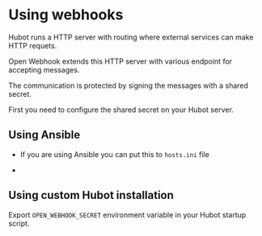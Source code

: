 # Using webhooks

Hubot runs a HTTP server with routing where external services can make HTTP requets.

Open Webhook extends this HTTP server with various endpoint for accepting messages.

The communication is protected by signing the messages with a shared secret.

First you need to configure the shared secret on your Hubot server.

## Using Ansible

- If you are using Ansible you can put this to `hosts.ini` file

-

## Using custom Hubot installation

Export `OPEN_WEBHOOK_SECRET` environment variable in your Hubot startup script.